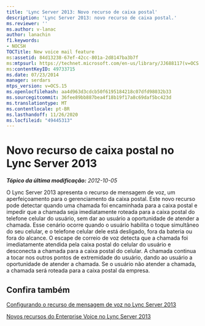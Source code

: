 ```yaml
---
title: 'Lync Server 2013: Novo recurso de caixa postal'
description: 'Lync Server 2013: novo recurso de caixa postal.'
ms.reviewer: ''
ms.author: v-lanac
author: lanachin
f1.keywords:
- NOCSH
TOCTitle: New voice mail feature
ms:assetid: 84d13238-67ef-42cc-801a-2d8147ba3b7f
ms:mtpsurl: https://technet.microsoft.com/en-us/library/JJ688117(v=OCS.15)
ms:contentKeyID: 49733715
ms.date: 07/23/2014
manager: serdars
mtps_version: v=OCS.15
ms.openlocfilehash: aa4d963d3cdcb50f6195184218c07dfd98032b33
ms.sourcegitcommit: 36fee89bb887bea4f18b19f17a8c69daf5bc423d
ms.translationtype: MT
ms.contentlocale: pt-BR
ms.lasthandoff: 11/26/2020
ms.locfileid: "49445313"
---
```

# <a name="new-voice-mail-feature-in-lync-server-2013"></a>Novo recurso de caixa postal no Lync Server 2013

<div data-xmlns="http://www.w3.org/1999/xhtml">

<div class="topic" data-xmlns="http://www.w3.org/1999/xhtml" data-msxsl="urn:schemas-microsoft-com:xslt" data-cs="https://msdn.microsoft.com/">

<div data-asp="https://msdn2.microsoft.com/asp">



</div>

<div id="mainSection">

<div id="mainBody">

<span> </span>

_**Tópico da última modificação:** 2012-10-05_

O Lync Server 2013 apresenta o recurso de mensagem de voz, um aperfeiçoamento para o gerenciamento da caixa postal. Este novo recurso pode detectar quando uma chamada foi encaminhada para a caixa postal e impedir que a chamada seja imediatamente roteada para a caixa postal do telefone celular do usuário, sem dar ao usuário a oportunidade de atender a chamada. Esse cenário ocorre quando o usuário habilita o toque simultâneo do seu celular, e o telefone celular dele está desligado, fora da bateria ou fora do alcance. O escape de correio de voz detecta que a chamada foi imediatamente atendida pela caixa postal do celular do usuário e desconecta a chamada para a caixa postal do celular. A chamada continua a tocar nos outros pontos de extremidade do usuário, dando ao usuário a oportunidade de atender a chamada. Se o usuário não atender a chamada, a chamada será roteada para a caixa postal da empresa.

<div>

## <a name="see-also"></a>Confira também


[Configurando o recurso de mensagem de voz no Lync Server 2013](lync-server-2013-configuring-voice-mail-escape.md)  


[Novos recursos do Enterprise Voice no Lync Server 2013](lync-server-2013-new-enterprise-voice-features.md)  
  

</div>

</div>

<span> </span>

</div>

</div>

</div>

